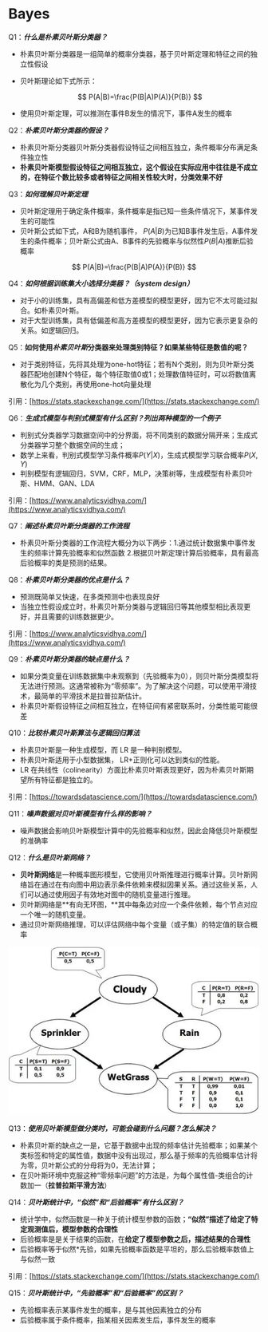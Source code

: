 # Bayes

Q1：***什么是朴素贝叶斯分类器？***

- 朴素贝叶斯分类器是一组简单的概率分类器，基于贝叶斯定理和特征之间的独立性假设
- 贝叶斯理论如下式所示：
    
    $$
    P(A|B)=\frac{P(B|A)P(A)}{P(B)}
    $$
    
- 使用贝叶斯定理，可以推测在事件B发生的情况下，事件A发生的概率

Q2：***朴素贝叶斯分类器的假设？***

- 朴素贝叶斯分类器贝叶斯分类器假设特征之间相互独立，条件概率分布满足条件独立性
- **朴素贝叶斯模型假设特征之间相互独立，这个假设在实际应用中往往是不成立的，在特征个数比较多或者特征之间相关性较大时，分类效果不好**

Q3：***如何理解贝叶斯定理***

- 贝叶斯定理用于确定条件概率，条件概率是指已知一些条件情况下，某事件发生的可能性
- 贝叶斯公式如下式，A和B为随机事件， $P(A|B)$为已知B事件发生后，A事件发生的条件概率；贝叶斯公式由A、B事件的先验概率与似然性$P(B|A)$推断后验概率

$$
P(A|B)=\frac{P(B|A)P(A)}{P(B)}
$$

Q4：***如何根据训练集大小选择分类器？（system design）***

- 对于小的训练集，具有高偏差和低方差模型的模型更好，因为它不太可能过拟合。如朴素贝叶斯。
- 对于大型训练集，具有低偏差和高方差模型的模型更好，因为它表示更复杂的关系。如逻辑回归。

Q5：**如何使用*朴素贝叶斯*分类器来处理类别特征？如果某些特征是数值的呢？**

- 对于类别特征，先将其处理为one-hot特征；若有N个类别，则为贝叶斯分类器匹配地创建N个特征，每个特征取值0或1；处理数值特征时，可以将数值离散化为几个类别，再使用one-hot向量处理

引用：[https://stats.stackexchange.com/](https://stats.stackexchange.com/)

Q6：***生成式模型与判别式模型有什么区别？列出两种模型的一个例子***

- 判别式分类器学习数据空间中的分界面，将不同类别的数据分隔开来；生成式分类器学习整个数据空间的生成；
- 数学上来看，判别式模型学习条件概率$P(Y|X)$，生成式模型学习联合概率$P(X,Y)$
- 判别模型有逻辑回归，SVM，CRF，MLP，决策树等，生成模型有朴素贝叶斯、HMM、GAN、LDA

引用：[https://www.analyticsvidhya.com/](https://www.analyticsvidhya.com/)

Q7：***阐述朴素贝叶斯分类器的工作流程***

- 朴素贝叶斯分类器的工作流程大概分为以下两步：1.通过统计数据集中事件发生的频率计算先验概率和似然函数 2.根据贝叶斯定理计算后验概率，具有最高后验概率的类是预测的结果。

Q8：***朴素贝叶斯分类器的优点是什么？***

- 预测既简单又快速，在多类预测中也表现良好
- 当独立性假设成立时，朴素贝叶斯分类器与逻辑回归等其他模型相比表现更好，并且需要的训练数据更少。

引用：[https://www.analyticsvidhya.com/](https://www.analyticsvidhya.com/)

Q9：***朴素贝叶斯分类器的缺点是什么？***

- 如果分类变量在训练数据集中未观察到（先验概率为0），则贝叶斯分类模型将无法进行预测。这通常被称为“零频率”。为了解决这个问题，可以使用平滑技术，最简单的平滑技术是拉普拉斯估计。
- 朴素贝叶斯假设特征之间相互独立，在特征间有紧密联系时，分类性能可能很差

Q10：***比较朴素贝叶斯算法与逻辑回归算法***

- 朴素贝叶斯是一种生成模型，而 LR 是一种判别模型。
- 朴素贝叶斯适用于小型数据集， LR+正则化可以达到类似的性能。
- LR 在共线性（colinearity）方面比朴素贝叶斯表现更好，因为朴素贝叶斯期望所有特征都是独立的。

引用：[https://towardsdatascience.com/](https://towardsdatascience.com/)

Q11：***噪声数据对贝叶斯模型有什么样的影响？***

- 噪声数据会影响贝叶斯模型计算中的先验概率和似然，因此会降低贝叶斯模型的准确率

Q12：***什么是贝叶斯网络？***

- **贝叶斯网络**是一种概率图形模型，它使用贝叶斯推理进行概率计算。贝叶斯网络旨在通过在有向图中用边表示条件依赖来模拟因果关系。通过这些关系，人们可以通过使用因子有效地对图中的随机变量进行推理。
- 贝叶斯网络是**有向无环图，**其中每条边对应一个条件依赖，每个节点对应一个唯一的随机变量。
- 通过贝叶斯网络推理，可以评估网络中每个变量（或子集）的特定值的联合概率

![Untitled](Untitled%2015.png)

Q13：***使用贝叶斯模型做分类时，可能会碰到什么问题？怎么解决？***

- 朴素贝叶斯的缺点之一是，它基于数据中出现的频率估计先验概率；如果某个类标签和特定的属性值，数据中没有出现过，那么基于频率的先验概率估计将为零，贝叶斯公式的分母将为0，无法计算；
- 在贝叶斯环境中克服这种“零频率问题”的方法是，为每个属性值-类组合的计数加一（**拉普拉斯平滑方法**）

Q14：***贝叶斯统计中，“似然”和“后验概率”有什么区别？***

- 统计学中，似然函数是一种关于统计模型参数的函数；**“似然”描述了给定了特定观测值后，模型参数的合理性**
- 后验概率是是关于结果的函数，在**给定了模型参数之后，描述结果的合理性**
- 后验概率等于似然*先验，如果先验概率函数是平坦的，那么后验概率数值上与似然一致

引用：[https://stats.stackexchange.com/](https://stats.stackexchange.com/)

Q15：***贝叶斯统计中，“先验概率”和“后验概率”的区别？***

- 先验概率表示某事件发生的概率，是与其他因素独立的分布
- 后验概率属于条件概率，指某相关因素发生后，事件发生的概率